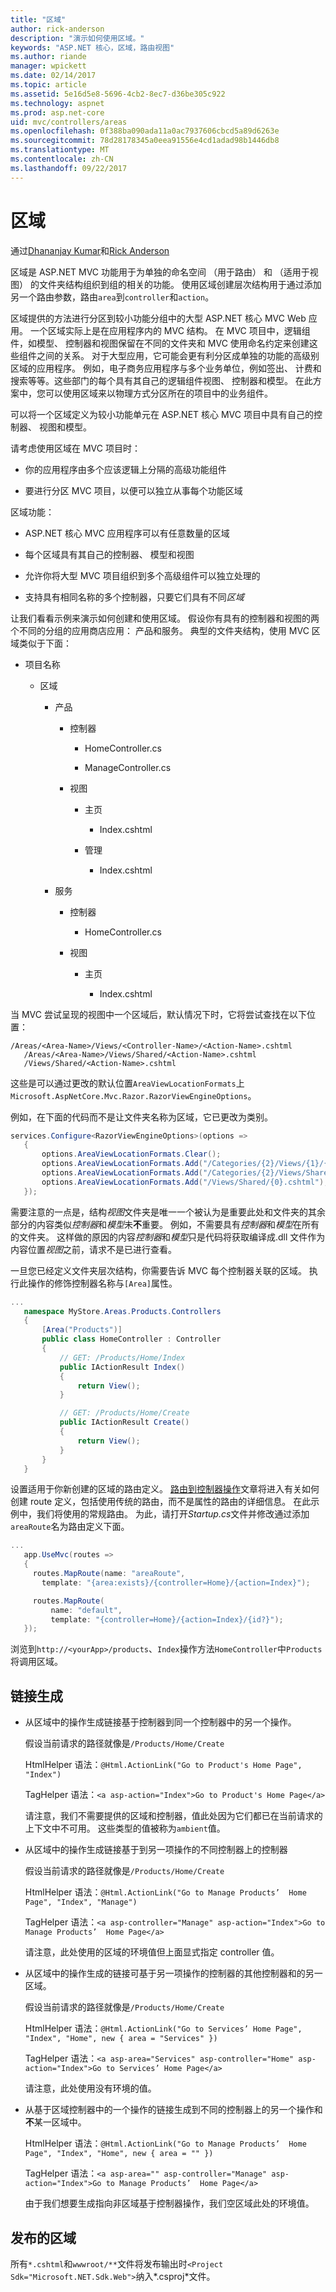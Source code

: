 ```yaml
---
title: "区域"
author: rick-anderson
description: "演示如何使用区域。"
keywords: "ASP.NET 核心，区域，路由视图"
ms.author: riande
manager: wpickett
ms.date: 02/14/2017
ms.topic: article
ms.assetid: 5e16d5e8-5696-4cb2-8ec7-d36be305c922
ms.technology: aspnet
ms.prod: asp.net-core
uid: mvc/controllers/areas
ms.openlocfilehash: 0f388ba090ada11a0ac7937606cbcd5a89d6263e
ms.sourcegitcommit: 78d28178345a0eea91556e4cd1adad98b1446db8
ms.translationtype: MT
ms.contentlocale: zh-CN
ms.lasthandoff: 09/22/2017
---
```

# <a name="areas"></a>区域

通过[Dhananjay Kumar](https://twitter.com/debug_mode)和[Rick Anderson](https://twitter.com/RickAndMSFT)

区域是 ASP.NET MVC 功能用于为单独的命名空间 （用于路由） 和 （适用于视图） 的文件夹结构组织到组的相关的功能。 使用区域创建层次结构用于通过添加另一个路由参数，路由`area`到`controller`和`action`。

区域提供的方法进行分区到较小功能分组中的大型 ASP.NET 核心 MVC Web 应用。 一个区域实际上是在应用程序内的 MVC 结构。 在 MVC 项目中，逻辑组件，如模型、 控制器和视图保留在不同的文件夹和 MVC 使用命名约定来创建这些组件之间的关系。 对于大型应用，它可能会更有利分区成单独的功能的高级别区域的应用程序。 例如，电子商务应用程序与多个业务单位，例如签出、 计费和搜索等等。这些部门的每个具有其自己的逻辑组件视图、 控制器和模型。 在此方案中，您可以使用区域来以物理方式分区所在的项目中的业务组件。

可以将一个区域定义为较小功能单元在 ASP.NET 核心 MVC 项目中具有自己的控制器、 视图和模型。

请考虑使用区域在 MVC 项目时：

* 你的应用程序由多个应该逻辑上分隔的高级功能组件

* 要进行分区 MVC 项目，以便可以独立从事每个功能区域

区域功能：

* ASP.NET 核心 MVC 应用程序可以有任意数量的区域

* 每个区域具有其自己的控制器、 模型和视图

* 允许你将大型 MVC 项目组织到多个高级组件可以独立处理的

* 支持具有相同名称的多个控制器，只要它们具有不同*区域*

让我们看看示例来演示如何创建和使用区域。 假设你有具有的控制器和视图的两个不同的分组的应用商店应用： 产品和服务。 典型的文件夹结构，使用 MVC 区域类似于下面：

* 项目名称

  * 区域

    * 产品

      * 控制器

        * HomeController.cs

        * ManageController.cs

      * 视图

        * 主页

          * Index.cshtml

        * 管理

          * Index.cshtml

    * 服务

      * 控制器

        * HomeController.cs

      * 视图

        * 主页

          * Index.cshtml

当 MVC 尝试呈现的视图中一个区域后，默认情况下时，它将尝试查找在以下位置：

```text
/Areas/<Area-Name>/Views/<Controller-Name>/<Action-Name>.cshtml
   /Areas/<Area-Name>/Views/Shared/<Action-Name>.cshtml
   /Views/Shared/<Action-Name>.cshtml
   ```

这些是可以通过更改的默认位置`AreaViewLocationFormats`上`Microsoft.AspNetCore.Mvc.Razor.RazorViewEngineOptions`。

例如，在下面的代码而不是让文件夹名称为区域，它已更改为类别。

```csharp
services.Configure<RazorViewEngineOptions>(options =>
   {
       options.AreaViewLocationFormats.Clear();
       options.AreaViewLocationFormats.Add("/Categories/{2}/Views/{1}/{0}.cshtml");
       options.AreaViewLocationFormats.Add("/Categories/{2}/Views/Shared/{0}.cshtml");
       options.AreaViewLocationFormats.Add("/Views/Shared/{0}.cshtml");
   });
   ```

需要注意的一点是，结构*视图*文件夹是唯一一个被认为是重要此处和文件夹的其余部分的内容类似*控制器*和*模型*未**不**重要。 例如，不需要具有*控制器*和*模型*在所有的文件夹。 这样做的原因的内容*控制器*和*模型*只是代码将获取编译成.dll 文件作为内容位置*视图*之前，请求不是已进行查看。

一旦您已经定义文件夹层次结构，你需要告诉 MVC 每个控制器关联的区域。 执行此操作的修饰控制器名称与`[Area]`属性。

<!-- literal_block {"ids": [], "linenos": false, "xml:space": "preserve", "language": "csharp", "highlight_args": {"hl_lines": [4]}} -->

```csharp
...
   namespace MyStore.Areas.Products.Controllers
   {
       [Area("Products")]
       public class HomeController : Controller
       {
           // GET: /Products/Home/Index
           public IActionResult Index()
           {
               return View();
           }

           // GET: /Products/Home/Create
           public IActionResult Create()
           {
               return View();
           }
       }
   }
   ```

设置适用于你新创建的区域的路由定义。 [路由到控制器操作](routing.md)文章将进入有关如何创建 route 定义，包括使用传统的路由，而不是属性的路由的详细信息。 在此示例中，我们将使用的常规路由。 为此，请打开*Startup.cs*文件并修改通过添加`areaRoute`名为路由定义下面。

<!-- literal_block {"ids": [], "linenos": false, "xml:space": "preserve", "language": "csharp", "highlight_args": {"hl_lines": [4, 5, 6]}} -->

```csharp
...
   app.UseMvc(routes =>
   {
     routes.MapRoute(name: "areaRoute",
       template: "{area:exists}/{controller=Home}/{action=Index}");

     routes.MapRoute(
         name: "default",
         template: "{controller=Home}/{action=Index}/{id?}");
   });
   ```

浏览到`http://<yourApp>/products`、`Index`操作方法`HomeController`中`Products`将调用区域。

## <a name="link-generation"></a>链接生成

* 从区域中的操作生成链接基于控制器到同一个控制器中的另一个操作。

  假设当前请求的路径就像是`/Products/Home/Create`

  HtmlHelper 语法：`@Html.ActionLink("Go to Product's Home Page", "Index")`

  TagHelper 语法：`<a asp-action="Index">Go to Product's Home Page</a>`

  请注意，我们不需要提供的区域和控制器，值此处因为它们都已在当前请求的上下文中不可用。 这些类型的值被称为`ambient`值。

* 从区域中的操作生成链接基于到另一项操作的不同控制器上的控制器

  假设当前请求的路径就像是`/Products/Home/Create`

  HtmlHelper 语法：`@Html.ActionLink("Go to Manage Products’  Home Page", "Index", "Manage")`

  TagHelper 语法：`<a asp-controller="Manage" asp-action="Index">Go to Manage Products’  Home Page</a>`

  请注意，此处使用的区域的环境值但上面显式指定 controller 值。

* 从区域中的操作生成的链接可基于另一项操作的控制器的其他控制器和的另一区域。

  假设当前请求的路径就像是`/Products/Home/Create`

  HtmlHelper 语法：`@Html.ActionLink("Go to Services’ Home Page", "Index", "Home", new { area = "Services" })`

  TagHelper 语法：`<a asp-area="Services" asp-controller="Home" asp-action="Index">Go to Services’ Home Page</a>`

  请注意，此处使用没有环境的值。

* 从基于区域控制器中的一个操作的链接生成到不同的控制器上的另一个操作和**不**某一区域中。

  HtmlHelper 语法：`@Html.ActionLink("Go to Manage Products’  Home Page", "Index", "Home", new { area = "" })`

  TagHelper 语法：`<a asp-area="" asp-controller="Manage" asp-action="Index">Go to Manage Products’  Home Page</a>`

  由于我们想要生成指向非区域基于控制器操作，我们空区域此处的环境值。

## <a name="publishing-areas"></a>发布的区域

所有`*.cshtml`和`wwwroot/**`文件将发布输出时`<Project Sdk="Microsoft.NET.Sdk.Web">`纳入*.csproj*文件。
